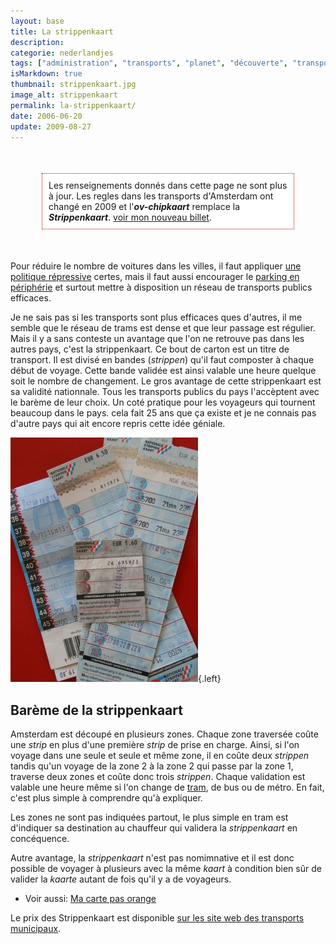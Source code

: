 ```yaml
---
layout: base
title: La strippenkaart
description: 
categorie: nederlandjes
tags: ["administration", "transports", "planet", "découverte", "transports"]
isMarkdown: true
thumbnail: strippenkaart.jpg
image_alt: strippenkaart
permalink: la-strippenkaart/
date: 2006-06-20
update: 2009-08-27
---
```




<!-- HTML -->
<div style="border:1px dotted #CC0000; background-color:#FFFFFF; margin:50px; padding:10px">
Les renseignements donnés dans cette page ne sont plus à jour. Les regles dans les transports d'Amsterdam ont changé en 2009 et l'<b><i>ov-chipkaart</i></b> remplace la <b><i>Strippenkaart</i></b>. <a href="/la-ov-chipkaart">voir mon nouveau billet</a>.</div>
<!-- / HTML -->

Pour réduire le nombre de voitures dans les villes, il faut appliquer [une politique répressive](/a-amsterdam-se-garer-coute-cher) certes, mais il faut aussi encourager le [parking en périphérie](/pour-ceux-qui-viennent-nous-voir-en-voiture) et surtout mettre à disposition un réseau de transports publics efficaces.

Je ne sais pas si les transports sont plus efficaces ques d'autres, il me semble que le réseau de trams est dense et que leur passage est régulier. Mais  il y a sans conteste un avantage que l'on ne retrouve pas dans les autres pays, c'est la strippenkaart. Ce bout de carton est un titre de transport. Il est divisé en bandes (*strippen*) qu'il faut composter à chaque début de voyage. Cette bande validée est ainsi valable une heure quelque soit le nombre de changement. Le gros avantage de cette strippenkaart est sa validité nationnale. Tous les transports publics du pays l'accèptent avec le barème de leur choix. Un coté pratique pour les voyageurs qui tournent beaucoup dans le pays. cela fait 25 ans que ça existe et je ne connais pas d'autre pays qui ait encore repris cette idée géniale.

![strippenkaart](strippenkaart.jpg){.left}
## Barème de la strippenkaart

Amsterdam est découpé en plusieurs zones. Chaque zone traversée coûte une *strip* en plus d'une première *strip* de prise en charge. Ainsi, si l'on voyage dans une seule et seule et même zone, il en coûte deux *strippen* tandis qu'un voyage de la zone 2 à la zone 2 qui passe par la zone 1, traverse deux zones et coûte donc trois *strippen*. Chaque validation est valable une heure même si l'on change de [tram](/le-tram-en-panne), de bus ou de métro. En fait, c'est plus simple à comprendre qu'à expliquer.

Les zones ne sont pas indiquées partout, le plus simple en tram est d'indiquer sa destination au chauffeur qui validera la *strippenkaart* en concéquence.

Autre avantage, la *strippenkaart* n'est pas nomimnative et il est donc possible de voyager à plusieurs avec la même *kaart* à condition bien sûr de valider la *kaarte* autant de fois qu'il y a de voyageurs.

* Voir aussi: [Ma carte pas orange](/ma-carte-pas-orange)

Le prix des Strippenkaart est disponible [sur les site web des transports municipaux](http://www.gvb.nl/REIZIGERS/KAARTJEKOPEN/Pages/Strippenkaart.aspx).
